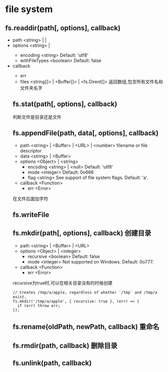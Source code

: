 # file system

## fs.readdir(path[, options], callback)
- path \<string> | <Buffer> | <URL>
- options \<string> | <Object>
  - encoding \<string> Default: 'utf8'
  - withFileTypes \<boolean> Default: false
- callback <Function>
  - err <Error>
  - files \<string[]> | <Buffer[]> | \<fs.Dirent[]>
返回数组,包含所有文件名和文件夹名字

## fs.stat(path[, options], callback)
判断文件是目录还是文件

## fs.appendFile(path, data[, options], callback)
- path \<string> | \<Buffer> | \<URL> | \<number> filename or file descriptor
- data \<string> | \<Buffer>
- options \<Object> | \<string>
  - encoding \<string> | \<null> Default: 'utf8'
  - mode \<integer> Default: 0o666
  - flag \<string> See support of file system flags. Default: 'a'.
- callback \<Function>
  - err \<Error>  

在文件后面加字符

## fs.writeFile

## fs.mkdir(path[, options], callback) 创建目录
- path \<string> | \<Buffer> | \<URL>
- options \<Object> | \<integer>
  - recursive \<boolean> Default: false
  - mode \<integer> Not supported on Windows. Default: 0o777.
- callback \<Function>
  - err \<Error>

recursive为true时,可以在相关目录没有的时候创建
```
// Creates /tmp/a/apple, regardless of whether `/tmp` and /tmp/a exist.
fs.mkdir('/tmp/a/apple', { recursive: true }, (err) => {
  if (err) throw err;
});
```

## fs.rename(oldPath, newPath, callback) 重命名 
## fs.rmdir(path, callback)  删除目录 
## fs.unlink(path, callback)

